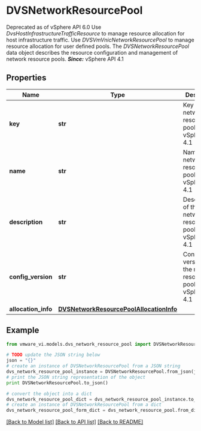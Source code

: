 # DVSNetworkResourcePool

Deprecated as of vSphere API 6.0 Use *DvsHostInfrastructureTrafficResource* to manage resource allocation for host infrastructure traffic. Use *DVSVmVnicNetworkResourcePool* to manage resource allocation for user defined pools.  The *DVSNetworkResourcePool* data object describes the resource configuration and management of network resource pools.  ***Since:*** vSphere API 4.1 

## Properties
Name | Type | Description | Notes
------------ | ------------- | ------------- | -------------
**key** | **str** | Key of the network resource pool.  ***Since:*** vSphere API 4.1  | 
**name** | **str** | Name of the network resource pool.  ***Since:*** vSphere API 4.1  | [optional] 
**description** | **str** | Description of the network resource pool.  ***Since:*** vSphere API 4.1  | [optional] 
**config_version** | **str** | Configuration version for the network resource pool.  ***Since:*** vSphere API 4.1  | 
**allocation_info** | [**DVSNetworkResourcePoolAllocationInfo**](DVSNetworkResourcePoolAllocationInfo.md) |  | 

## Example

```python
from vmware_vi.models.dvs_network_resource_pool import DVSNetworkResourcePool

# TODO update the JSON string below
json = "{}"
# create an instance of DVSNetworkResourcePool from a JSON string
dvs_network_resource_pool_instance = DVSNetworkResourcePool.from_json(json)
# print the JSON string representation of the object
print DVSNetworkResourcePool.to_json()

# convert the object into a dict
dvs_network_resource_pool_dict = dvs_network_resource_pool_instance.to_dict()
# create an instance of DVSNetworkResourcePool from a dict
dvs_network_resource_pool_form_dict = dvs_network_resource_pool.from_dict(dvs_network_resource_pool_dict)
```
[[Back to Model list]](../README.md#documentation-for-models) [[Back to API list]](../README.md#documentation-for-api-endpoints) [[Back to README]](../README.md)


